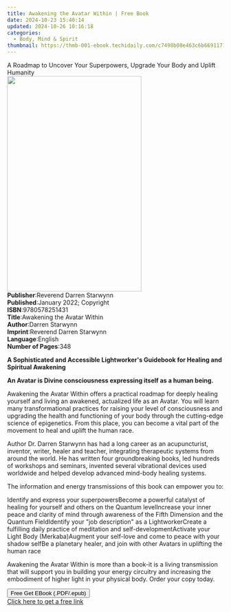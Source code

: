 ```yaml
---
title: Awakening the Avatar Within | Free Book
date: 2024-10-23 15:40:14
updated: 2024-10-26 10:16:18
categories:
  - Body, Mind & Spirit
thumbnail: https://thmb-001-ebook.techidaily.com/c7498b08e463c6b66911714ac6d287d1ac41a858637d65b794fb521507c5fc00.jpg
---
```

<main id="book-container">
  <div class="flex flex-col">
    <div class="book-brief flex-1 py-6 px-4 sm:p-6 md:py-10 md:px-8">
      <!-- brief-->
      <div class="book-brief-main">
        A Roadmap to Uncover Your Superpowers, Upgrade Your Body and Uplift
        Humanity
      </div>
    </div>
    <div
      class="book-meta-info flex-1 grid gap-4 col-start-1 col-end-3 row-start-1 sm:mb-6 sm:grid-cols-4 lg:gap-6 lg:col-start-2 lg:row-end-6 lg:row-span-6 lg:mb-0"
    >
      <div
        class="book-meta-info-left place-content-center mt-4 p-4 text-sm leading-6 col-start-2 col-span-2 dark:text-slate-400"
      >
        <img
          class="w-full h-500 object-cover rounded-lg sm:h-255 sm:col-span-2 lg:col-span-full"
          src="https://img-001-ebook.techidaily.com/a2a61c918d08e4d6b9f12d9b4c6db071c0330ef97149be6c22f4db00832e3252.jpg"
          alt=""
          width="312"
          height="500"
        />
      </div>
      <div
        class="book-meta-info-right mt-2 col-start-1 row-start-2 col-span-3 self-center"
      >
        <!-- meta data  -->
        <div class="flex flex-col px-4 md:px-8">
          <div class="flex-1">
            <strong>Publisher</strong>:<span class="px-2"
              >Reverend Darren Starwynn</span
            >
          </div>
          <div class="flex-1">
            <strong>Published</strong>:<span class="px-2"
              >January 2022; Copyright</span
            >
          </div>
          <div class="flex-1">
            <strong>ISBN</strong>:<span class="px-2">9780578251431</span>
          </div>
          <div class="flex-1">
            <strong>Title</strong>:<span class="px-2"
              >Awakening the Avatar Within</span
            >
          </div>
          <div class="flex-1">
            <strong>Author</strong>:<span class="px-2">Darren Starwynn</span>
          </div>
          <div class="flex-1">
            <strong>Imprint</strong>:<span class="px-2"
              >Reverend Darren Starwynn</span
            >
          </div>
          <div class="flex-1">
            <strong>Language</strong>:<span class="px-2">English</span>
          </div>
          <div class="flex-1">
            <strong>Number of Pages</strong>:<span class="px-2">348</span>
          </div>
        </div>
      </div>
    </div>
    <div class="book-description flex-1 py-6 px-4 sm:p-6 md:py-10 md:px-8">
      <div class="book-description-main">
        <div accordion-content="" id="description">
          <p>
            <strong
              >A Sophisticated and Accessible Lightworker's Guidebook for
              Healing and Spiritual Awakening</strong
            >
          </p>
          <p>
            <strong
              >An Avatar is Divine consciousness expressing itself as a human
              being.&nbsp;</strong
            >
          </p>
          <p>
            Awakening the Avatar Within&nbsp;offers a practical roadmap for
            deeply healing yourself and living an awakened, actualized life as
            an Avatar. You will learn many transformational practices for
            raising your level of consciousness and upgrading the health and
            functioning of your body through the cutting-edge science of
            epigenetics. From this place, you can become a vital part of the
            movement to heal and uplift the human race.
          </p>
          <p>
            Author Dr. Darren Starwynn has had a long career as an
            acupuncturist, inventor, writer, healer and teacher, integrating
            therapeutic systems from around the world. He has written four
            groundbreaking books, led hundreds of workshops and seminars,
            invented several vibrational devices used worldwide and helped
            develop advanced mind-body healing systems.
          </p>
          <p>
            The information and energy transmissions of this book can empower
            you to:
          </p>
          Identify and express your superpowersBecome a powerful catalyst of
          healing for yourself and others on the Quantum levelIncrease your
          inner peace and clarity of mind through awareness of the Fifth
          Dimension and the Quantum FieldIdentify your "job description" as a
          LightworkerCreate a fulfilling daily practice of meditation and
          self-developmentActivate your Light Body (Merkaba)Augment your
          self-love and come to peace with your shadow selfBe a planetary
          healer, and join with other Avatars in uplifting the human race
          <p>
            Awakening the Avatar Within&nbsp;is more than a book-it is a living
            transmission that will support you in building your energy circuitry
            and increasing the embodiment of higher light in your physical body.
            Order your copy today.
          </p>
        </div>
        <div class="accordion-fader"></div>
      </div>
    </div>
    <div class="book-excerpts flex-1 py-6 px-4 sm:p-6 md:py-10 md:px-8"></div>
    <div
      class="book-about-author flex-1 py-6 px-4 sm:p-6 md:py-10 md:px-8"
    ></div>
    <div class="book-free-get flex-1 py-6 px-4 sm:p-6 md:py-10 md:px-8">
      <button
        id="btn-free-get"
        class="bg-blue-500 hover:bg-blue-700 text-white font-bold py-2 px-4 rounded"
      >
        Free Get EBook (.PDF/.epub)
      </button>
      <div id="countdown-display" class="px-2 text-lg mt-2"></div>
      <a
        id="free-link"
        class="hidden bg-blue-500 hover:bg-blue-700 text-white font-bold py-2 px-4 rounded"
        href="https://www.ebooks.com/en-us/book/210390240/awakening-the-avatar-within/darren-starwynn/"
        target="_blank"
        >Click here to get a free link</a
      >
    </div>
    <script>
      let countdownTime = 0;
      let countdownInterval = null;
      document
        .getElementById('btn-free-get')
        .addEventListener('click', startCountdown);
      function startCountdown() {
        countdownTime = new Date().getTime() + 60000 * 3;
        countdownInterval = setInterval(updateCountdown, 1000);
        document.getElementById('btn-free-get').disabled = true;
        document
          .getElementById('btn-free-get')
          .classList.add('bg-gray-500', 'cursor-not-allowed');
      }
      function updateCountdown() {
        let currentTime = new Date().getTime();
        let timeLeft = countdownTime - currentTime;
        let secondsLeft = Math.floor(timeLeft / 1000);
        document.getElementById('countdown-display').innerHTML =
          `Remaining time: ${secondsLeft} seconds.`;
        if (secondsLeft <= 0) {
          clearInterval(countdownInterval);
          document.getElementById('btn-free-get').classList.add('hidden');
          document.getElementById('free-link').classList.remove('hidden');
          document.getElementById('countdown-display').innerHTML = '';
        }
      }
    </script>
  </div>
</main>
